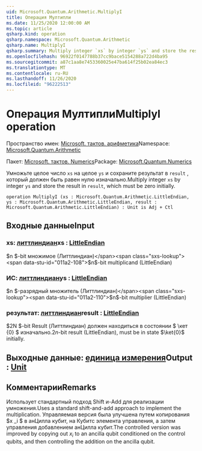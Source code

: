 ```yaml
---
uid: Microsoft.Quantum.Arithmetic.MultiplyI
title: Операция Мултипли
ms.date: 11/25/2020 12:00:00 AM
ms.topic: article
qsharp.kind: operation
qsharp.namespace: Microsoft.Quantum.Arithmetic
qsharp.name: MultiplyI
qsharp.summary: Multiply integer `xs` by integer `ys` and store the result in `result`, which must be zero initially.
ms.openlocfilehash: 96922f0147788b37cc9bace5154288a722d4ba95
ms.sourcegitcommit: a87c1aa8e7453360025e47ba614f25b02ea84ec3
ms.translationtype: MT
ms.contentlocale: ru-RU
ms.lasthandoff: 11/26/2020
ms.locfileid: "96222513"
---
```

# <a name="multiplyi-operation"></a><span data-ttu-id="011a2-102">Операция Мултипли</span><span class="sxs-lookup"><span data-stu-id="011a2-102">MultiplyI operation</span></span>

<span data-ttu-id="011a2-103">Пространство имен: [Microsoft. тактов. арифметика](xref:Microsoft.Quantum.Arithmetic)</span><span class="sxs-lookup"><span data-stu-id="011a2-103">Namespace: [Microsoft.Quantum.Arithmetic](xref:Microsoft.Quantum.Arithmetic)</span></span>

<span data-ttu-id="011a2-104">Пакет: [Microsoft. тактов. Numerics](https://nuget.org/packages/Microsoft.Quantum.Numerics)</span><span class="sxs-lookup"><span data-stu-id="011a2-104">Package: [Microsoft.Quantum.Numerics](https://nuget.org/packages/Microsoft.Quantum.Numerics)</span></span>


<span data-ttu-id="011a2-105">Умножьте целое число `xs` на целое `ys` и сохраните результат в `result` , который должен быть равен нулю изначально.</span><span class="sxs-lookup"><span data-stu-id="011a2-105">Multiply integer `xs` by integer `ys` and store the result in `result`, which must be zero initially.</span></span>

```qsharp
operation MultiplyI (xs : Microsoft.Quantum.Arithmetic.LittleEndian, ys : Microsoft.Quantum.Arithmetic.LittleEndian, result : Microsoft.Quantum.Arithmetic.LittleEndian) : Unit is Adj + Ctl
```


## <a name="input"></a><span data-ttu-id="011a2-106">Входные данные</span><span class="sxs-lookup"><span data-stu-id="011a2-106">Input</span></span>

### <a name="xs--littleendian"></a><span data-ttu-id="011a2-107">xs: [литтлиндиан](xref:Microsoft.Quantum.Arithmetic.LittleEndian)</span><span class="sxs-lookup"><span data-stu-id="011a2-107">xs : [LittleEndian](xref:Microsoft.Quantum.Arithmetic.LittleEndian)</span></span>

<span data-ttu-id="011a2-108">$n $-bit множимое (Литтлиндиан)</span><span class="sxs-lookup"><span data-stu-id="011a2-108">$n$-bit multiplicand (LittleEndian)</span></span>


### <a name="ys--littleendian"></a><span data-ttu-id="011a2-109">ИС: [литтлиндиан](xref:Microsoft.Quantum.Arithmetic.LittleEndian)</span><span class="sxs-lookup"><span data-stu-id="011a2-109">ys : [LittleEndian](xref:Microsoft.Quantum.Arithmetic.LittleEndian)</span></span>

<span data-ttu-id="011a2-110">$n $-разрядный множитель (Литтлиндиан)</span><span class="sxs-lookup"><span data-stu-id="011a2-110">$n$-bit multiplier (LittleEndian)</span></span>


### <a name="result--littleendian"></a><span data-ttu-id="011a2-111">результат: [литтлиндиан](xref:Microsoft.Quantum.Arithmetic.LittleEndian)</span><span class="sxs-lookup"><span data-stu-id="011a2-111">result : [LittleEndian](xref:Microsoft.Quantum.Arithmetic.LittleEndian)</span></span>

<span data-ttu-id="011a2-112">$2N $-bit Result (Литтлиндиан) должен находиться в состоянии $ \кет {0} $ изначально.</span><span class="sxs-lookup"><span data-stu-id="011a2-112">$2n$-bit result (LittleEndian), must be in state $\ket{0}$ initially.</span></span>



## <a name="output--unit"></a><span data-ttu-id="011a2-113">Выходные данные: [единица измерения](xref:microsoft.quantum.lang-ref.unit)</span><span class="sxs-lookup"><span data-stu-id="011a2-113">Output : [Unit](xref:microsoft.quantum.lang-ref.unit)</span></span>



## <a name="remarks"></a><span data-ttu-id="011a2-114">Комментарии</span><span class="sxs-lookup"><span data-stu-id="011a2-114">Remarks</span></span>

<span data-ttu-id="011a2-115">Использует стандартный подход Shift и-Add для реализации умножения.</span><span class="sxs-lookup"><span data-stu-id="011a2-115">Uses a standard shift-and-add approach to implement the multiplication.</span></span>
<span data-ttu-id="011a2-116">Управляемая версия была улучшена путем копирования $x _i $ в анЦилла кубит, на Кубитс элемента управления, а затем управления добавлением анЦилла кубит.</span><span class="sxs-lookup"><span data-stu-id="011a2-116">The controlled version was improved by copying out $x_i$ to an ancilla qubit conditioned on the control qubits, and then controlling the addition on the ancilla qubit.</span></span>